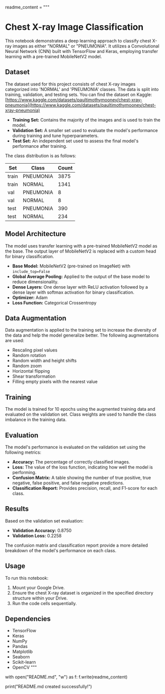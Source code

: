readme_content = """
# Chest X-ray Image Classification

This notebook demonstrates a deep learning approach to classify chest X-ray images as either "NORMAL" or "PNEUMONIA". It utilizes a Convolutional Neural Network (CNN) built with TensorFlow and Keras, employing transfer learning with a pre-trained MobileNetV2 model.

## Dataset

The dataset used for this project consists of chest X-ray images categorized into 'NORMAL' and 'PNEUMONIA' classes. The data is split into training, validation, and testing sets. You can find the dataset on Kaggle: [https://www.kaggle.com/datasets/paultimothymooney/chest-xray-pneumonia](https://www.kaggle.com/datasets/paultimothymooney/chest-xray-pneumonia)

- **Training Set:** Contains the majority of the images and is used to train the model.
- **Validation Set:** A smaller set used to evaluate the model's performance during training and tune hyperparameters.
- **Test Set:** An independent set used to assess the final model's performance after training.

The class distribution is as follows:

| Set       | Class     | Count |
|-----------|-----------|-------|
| train     | PNEUMONIA | 3875  |
| train     | NORMAL    | 1341  |
| val       | PNEUMONIA | 8     |
| val       | NORMAL    | 8     |
| test      | PNEUMONIA | 390   |
| test      | NORMAL    | 234   |

## Model Architecture

The model uses transfer learning with a pre-trained MobileNetV2 model as the base. The output layer of MobileNetV2 is replaced with a custom head for binary classification.

- **Base Model:** MobileNetV2 (pre-trained on ImageNet) with `include_top=False`
- **Global Average Pooling:** Applied to the output of the base model to reduce dimensionality.
- **Dense Layers:** One dense layer with ReLU activation followed by a dense layer with softmax activation for binary classification.
- **Optimizer:** Adam
- **Loss Function:** Categorical Crossentropy

## Data Augmentation

Data augmentation is applied to the training set to increase the diversity of the data and help the model generalize better. The following augmentations are used:

- Rescaling pixel values
- Random rotation
- Random width and height shifts
- Random zoom
- Horizontal flipping
- Shear transformation
- Filling empty pixels with the nearest value

## Training

The model is trained for 10 epochs using the augmented training data and evaluated on the validation set. Class weights are used to handle the class imbalance in the training data.

## Evaluation

The model's performance is evaluated on the validation set using the following metrics:

- **Accuracy:** The percentage of correctly classified images.
- **Loss:** The value of the loss function, indicating how well the model is performing.
- **Confusion Matrix:** A table showing the number of true positive, true negative, false positive, and false negative predictions.
- **Classification Report:** Provides precision, recall, and F1-score for each class.

## Results

Based on the validation set evaluation:

- **Validation Accuracy:** 0.8750
- **Validation Loss:** 0.2258

The confusion matrix and classification report provide a more detailed breakdown of the model's performance on each class.

## Usage

To run this notebook:

1. Mount your Google Drive.
2. Ensure the chest X-ray dataset is organized in the specified directory structure within your Drive.
3. Run the code cells sequentially.

## Dependencies

- TensorFlow
- Keras
- NumPy
- Pandas
- Matplotlib
- Seaborn
- Scikit-learn
- OpenCV
"""

with open("README.md", "w") as f:
    f.write(readme_content)

print("README.md created successfully!")
